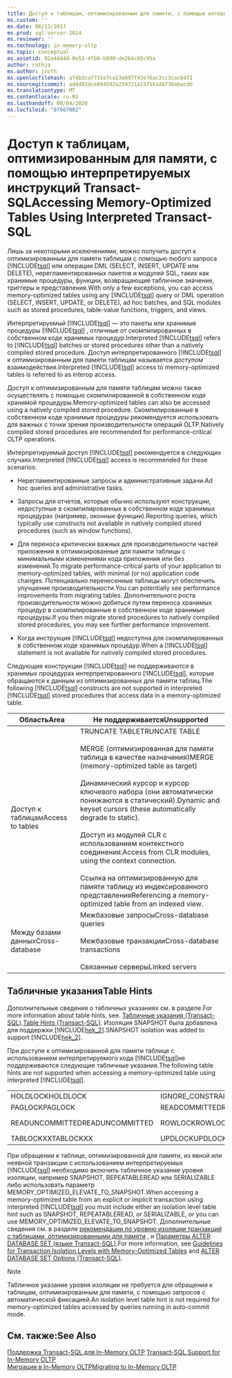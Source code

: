```yaml
---
title: Доступ к таблицам, оптимизированным для памяти, с помощью интерпретируемых инструкций Transact-SQL | Документация Майкрософт
ms.custom: ''
ms.date: 06/13/2017
ms.prod: sql-server-2014
ms.reviewer: ''
ms.technology: in-memory-oltp
ms.topic: conceptual
ms.assetid: 92a44d4d-0e53-4fb0-b890-de264c65c95a
author: rothja
ms.author: jroth
ms.openlocfilehash: af4b3ca7731e7ca13e697f43e76ac3cc3cacb4f1
ms.sourcegitcommit: ad4d92dce894592a259721a1571b1d8736abacdb
ms.translationtype: MT
ms.contentlocale: ru-RU
ms.lasthandoff: 08/04/2020
ms.locfileid: "87667082"
---
```

# <a name="accessing-memory-optimized-tables-using-interpreted-transact-sql"></a><span data-ttu-id="4cdd5-102">Доступ к таблицам, оптимизированным для памяти, с помощью интерпретируемых инструкций Transact-SQL</span><span class="sxs-lookup"><span data-stu-id="4cdd5-102">Accessing Memory-Optimized Tables Using Interpreted Transact-SQL</span></span>
  <span data-ttu-id="4cdd5-103">Лишь за некоторыми исключениями, можно получить доступ к оптимизированным для памяти таблицам с помощью любого запроса [!INCLUDE[tsql](../../includes/tsql-md.md)] или операции DML (SELECT, INSERT, UPDATE или DELETE), нерегламентированных пакетов и модулей SQL, таких как хранимые процедуры, функции, возвращающие табличное значение, триггеры и представления.</span><span class="sxs-lookup"><span data-stu-id="4cdd5-103">With only a few exceptions, you can access memory-optimized tables using any [!INCLUDE[tsql](../../includes/tsql-md.md)] query or DML operation (SELECT, INSERT, UPDATE, or DELETE), ad hoc batches, and SQL modules such as stored procedures, table-value functions, triggers, and views.</span></span>  
  
 <span data-ttu-id="4cdd5-104">Интерпретируемый [!INCLUDE[tsql](../../includes/tsql-md.md)] — это пакеты или хранимые процедуры [!INCLUDE[tsql](../../includes/tsql-md.md)] , отличные от скомпилированных в собственном коде хранимых процедур.</span><span class="sxs-lookup"><span data-stu-id="4cdd5-104">Interpreted [!INCLUDE[tsql](../../includes/tsql-md.md)] refers to [!INCLUDE[tsql](../../includes/tsql-md.md)] batches or stored procedures other than a natively compiled stored procedure.</span></span> <span data-ttu-id="4cdd5-105">Доступ интерпретированного [!INCLUDE[tsql](../../includes/tsql-md.md)] к оптимизированным для памяти таблицам называется доступом взаимодействия.</span><span class="sxs-lookup"><span data-stu-id="4cdd5-105">Interpreted [!INCLUDE[tsql](../../includes/tsql-md.md)] access to memory-optimized tables is referred to as interop access.</span></span>  
  
 <span data-ttu-id="4cdd5-106">Доступ к оптимизированным для памяти таблицам можно также осуществлять с помощью скомпилированной в собственном коде хранимой процедуры.</span><span class="sxs-lookup"><span data-stu-id="4cdd5-106">Memory-optimized tables can also be accessed using a natively compiled stored procedure.</span></span> <span data-ttu-id="4cdd5-107">Скомпилированные в собственном коде хранимые процедуры рекомендуется использовать для важных с точки зрения производительности операций OLTP.</span><span class="sxs-lookup"><span data-stu-id="4cdd5-107">Natively compiled stored procedures are recommended for performance-critical OLTP operations.</span></span>  
  
 <span data-ttu-id="4cdd5-108">Интерпретируемый доступ [!INCLUDE[tsql](../../includes/tsql-md.md)] рекомендуется в следующих случаях.</span><span class="sxs-lookup"><span data-stu-id="4cdd5-108">Interpreted [!INCLUDE[tsql](../../includes/tsql-md.md)] access is recommended for these scenarios:</span></span>  
  
-   <span data-ttu-id="4cdd5-109">Нерегламентированные запросы и административные задачи.</span><span class="sxs-lookup"><span data-stu-id="4cdd5-109">Ad hoc queries and administrative tasks.</span></span>  
  
-   <span data-ttu-id="4cdd5-110">Запросы для отчетов, которые обычно используют конструкции, недоступные в скомпилированных в собственном коде хранимых процедурах (например, оконные функции).</span><span class="sxs-lookup"><span data-stu-id="4cdd5-110">Reporting queries, which typically use constructs not available in natively compiled stored procedures (such as window functions).</span></span>  
  
-   <span data-ttu-id="4cdd5-111">Для переноса критически важных для производительности частей приложения в оптимизированные для памяти таблицы с минимальными изменениями кода приложения или без изменений.</span><span class="sxs-lookup"><span data-stu-id="4cdd5-111">To migrate performance-critical parts of your application to memory-optimized tables, with minimal (or no) application code changes.</span></span> <span data-ttu-id="4cdd5-112">Потенциально перенесенные таблицы могут обеспечить улучшение производительности.</span><span class="sxs-lookup"><span data-stu-id="4cdd5-112">You can potentially see performance improvements from migrating tables.</span></span> <span data-ttu-id="4cdd5-113">Дополнительного роста производительности можно добиться путем переноса хранимых процедур в скомпилированные в собственном коде хранимые процедуры.</span><span class="sxs-lookup"><span data-stu-id="4cdd5-113">If you then migrate stored procedures to natively compiled stored procedures, you may see further performance improvement.</span></span>  
  
-   <span data-ttu-id="4cdd5-114">Когда инструкция [!INCLUDE[tsql](../../includes/tsql-md.md)] недоступна для скомпилированных в собственном коде хранимых процедур.</span><span class="sxs-lookup"><span data-stu-id="4cdd5-114">When a [!INCLUDE[tsql](../../includes/tsql-md.md)] statement is not available for natively compiled stored procedures.</span></span>  
  
 <span data-ttu-id="4cdd5-115">Следующие конструкции [!INCLUDE[tsql](../../includes/tsql-md.md)] не поддерживаются в хранимых процедурах интерпретированного [!INCLUDE[tsql](../../includes/tsql-md.md)], которые обращаются к данным из оптимизированных для памяти таблиц.</span><span class="sxs-lookup"><span data-stu-id="4cdd5-115">The following [!INCLUDE[tsql](../../includes/tsql-md.md)] constructs are not supported in interpreted [!INCLUDE[tsql](../../includes/tsql-md.md)] stored procedures that access data in a memory-optimized table.</span></span>  
  
|<span data-ttu-id="4cdd5-116">Область</span><span class="sxs-lookup"><span data-stu-id="4cdd5-116">Area</span></span>|<span data-ttu-id="4cdd5-117">Не поддерживается</span><span class="sxs-lookup"><span data-stu-id="4cdd5-117">Unsupported</span></span>|  
|----------|-----------------|  
|<span data-ttu-id="4cdd5-118">Доступ к таблицам</span><span class="sxs-lookup"><span data-stu-id="4cdd5-118">Access to tables</span></span>|<span data-ttu-id="4cdd5-119">TRUNCATE TABLE</span><span class="sxs-lookup"><span data-stu-id="4cdd5-119">TRUNCATE TABLE</span></span><br /><br /> <span data-ttu-id="4cdd5-120">MERGE (оптимизированная для памяти таблица в качестве назначения)</span><span class="sxs-lookup"><span data-stu-id="4cdd5-120">MERGE (memory-optimized table as target)</span></span><br /><br /> <span data-ttu-id="4cdd5-121">Динамический курсор и курсор ключевого набора (они автоматически понижаются в статический).</span><span class="sxs-lookup"><span data-stu-id="4cdd5-121">Dynamic and keyset cursors (these automatically degrade to static).</span></span><br /><br /> <span data-ttu-id="4cdd5-122">Доступ из модулей CLR с использованием контекстного соединения.</span><span class="sxs-lookup"><span data-stu-id="4cdd5-122">Access from CLR modules, using the context connection.</span></span><br /><br /> <span data-ttu-id="4cdd5-123">Ссылка на оптимизированную для памяти таблицу из индексированного представления</span><span class="sxs-lookup"><span data-stu-id="4cdd5-123">Referencing a memory-optimized table from an indexed view.</span></span>|  
|<span data-ttu-id="4cdd5-124">Между базами данных</span><span class="sxs-lookup"><span data-stu-id="4cdd5-124">Cross-database</span></span>|<span data-ttu-id="4cdd5-125">Межбазовые запросы</span><span class="sxs-lookup"><span data-stu-id="4cdd5-125">Cross-database queries</span></span><br /><br /> <span data-ttu-id="4cdd5-126">Межбазовые транзакции</span><span class="sxs-lookup"><span data-stu-id="4cdd5-126">Cross-database transactions</span></span><br /><br /> <span data-ttu-id="4cdd5-127">Связанные серверы</span><span class="sxs-lookup"><span data-stu-id="4cdd5-127">Linked servers</span></span>|  
  
## <a name="table-hints"></a><span data-ttu-id="4cdd5-128">Табличные указания</span><span class="sxs-lookup"><span data-stu-id="4cdd5-128">Table Hints</span></span>  
 <span data-ttu-id="4cdd5-129">Дополнительные сведения о табличных указаниях см. в разделе.</span><span class="sxs-lookup"><span data-stu-id="4cdd5-129">For more information about table hints, see.</span></span> <span data-ttu-id="4cdd5-130">[Табличные указания (Transact-SQL)](/sql/t-sql/queries/hints-transact-sql-table).</span><span class="sxs-lookup"><span data-stu-id="4cdd5-130">[Table Hints &#40;Transact-SQL&#41;](/sql/t-sql/queries/hints-transact-sql-table).</span></span> <span data-ttu-id="4cdd5-131">Изоляция SNAPSHOT была добавлена для поддержки [!INCLUDE[hek_2](../../includes/hek-2-md.md)].</span><span class="sxs-lookup"><span data-stu-id="4cdd5-131">SNAPSHOT isolation was added to support [!INCLUDE[hek_2](../../includes/hek-2-md.md)].</span></span>  
  
 <span data-ttu-id="4cdd5-132">При доступе к оптимизированной для памяти таблице с использованием интерпретируемого кода [!INCLUDE[tsql](../../includes/tsql-md.md)]не поддерживаются следующие табличные указания.</span><span class="sxs-lookup"><span data-stu-id="4cdd5-132">The following table hints are not supported when accessing a memory-optimized table using interpreted [!INCLUDE[tsql](../../includes/tsql-md.md)].</span></span>  
  
|||||  
|-|-|-|-|  
|<span data-ttu-id="4cdd5-133">HOLDLOCK</span><span class="sxs-lookup"><span data-stu-id="4cdd5-133">HOLDLOCK</span></span>|<span data-ttu-id="4cdd5-134">IGNORE_CONSTRAINTS</span><span class="sxs-lookup"><span data-stu-id="4cdd5-134">IGNORE_CONSTRAINTS</span></span>|<span data-ttu-id="4cdd5-135">IGNORE_TRIGGERS</span><span class="sxs-lookup"><span data-stu-id="4cdd5-135">IGNORE_TRIGGERS</span></span>|<span data-ttu-id="4cdd5-136">NOWAIT</span><span class="sxs-lookup"><span data-stu-id="4cdd5-136">NOWAIT</span></span>|  
|<span data-ttu-id="4cdd5-137">PAGLOCK</span><span class="sxs-lookup"><span data-stu-id="4cdd5-137">PAGLOCK</span></span>|<span data-ttu-id="4cdd5-138">READCOMMITTED</span><span class="sxs-lookup"><span data-stu-id="4cdd5-138">READCOMMITTED</span></span>|<span data-ttu-id="4cdd5-139">READCOMMITTEDLOCK</span><span class="sxs-lookup"><span data-stu-id="4cdd5-139">READCOMMITTEDLOCK</span></span>|<span data-ttu-id="4cdd5-140">READPAST</span><span class="sxs-lookup"><span data-stu-id="4cdd5-140">READPAST</span></span>|  
|<span data-ttu-id="4cdd5-141">READUNCOMMITTED</span><span class="sxs-lookup"><span data-stu-id="4cdd5-141">READUNCOMMITTED</span></span>|<span data-ttu-id="4cdd5-142">ROWLOCK</span><span class="sxs-lookup"><span data-stu-id="4cdd5-142">ROWLOCK</span></span>|<span data-ttu-id="4cdd5-143">SPATIAL_WINDOW_MAX_CELLS = *целое число*</span><span class="sxs-lookup"><span data-stu-id="4cdd5-143">SPATIAL_WINDOW_MAX_CELLS = *integer*</span></span>|<span data-ttu-id="4cdd5-144">TABLOCK</span><span class="sxs-lookup"><span data-stu-id="4cdd5-144">TABLOCK</span></span>|  
|<span data-ttu-id="4cdd5-145">TABLOCKXX</span><span class="sxs-lookup"><span data-stu-id="4cdd5-145">TABLOCKXX</span></span>|<span data-ttu-id="4cdd5-146">UPDLOCK</span><span class="sxs-lookup"><span data-stu-id="4cdd5-146">UPDLOCK</span></span>|<span data-ttu-id="4cdd5-147">XLOCK</span><span class="sxs-lookup"><span data-stu-id="4cdd5-147">XLOCK</span></span>||  
  
 <span data-ttu-id="4cdd5-148">При обращении к таблице, оптимизированной для памяти, из явной или неявной транзакции с использованием интерпретируемых [!INCLUDE[tsql](../../includes/tsql-md.md)] необходимо включить табличное указание уровня изоляции, например SNAPSHOT, REPEATABLEREAD или SERIALIZABLE либо использовать параметр MEMORY_OPTIMIZED_ELEVATE_TO_SNAPSHOT.</span><span class="sxs-lookup"><span data-stu-id="4cdd5-148">When accessing a memory-optimized table from an explicit or implicit transaction using interpreted [!INCLUDE[tsql](../../includes/tsql-md.md)] you must include either an isolation level table hint such as SNAPSHOT, REPEATABLEREAD, or SERIALIZABLE, or you can use MEMORY_OPTIMIZED_ELEVATE_TO_SNAPSHOT.</span></span> <span data-ttu-id="4cdd5-149">Дополнительные сведения см. в разделе [рекомендации по уровню изоляции транзакций с таблицами, оптимизированными для памяти](memory-optimized-tables.md) , и [Параметры ALTER DATABASE SET &#40;языке Transact-SQL&#41;](/sql/t-sql/statements/alter-database-transact-sql-set-options).</span><span class="sxs-lookup"><span data-stu-id="4cdd5-149">For more information, see [Guidelines for Transaction Isolation Levels with Memory-Optimized Tables](memory-optimized-tables.md) and [ALTER DATABASE SET Options &#40;Transact-SQL&#41;](/sql/t-sql/statements/alter-database-transact-sql-set-options).</span></span>  
  
> [!NOTE]  
>  <span data-ttu-id="4cdd5-150">Табличное указание уровня изоляции не требуется для обращения к таблицам, оптимизированным для памяти, с помощью запросов с автоматической фиксацией.</span><span class="sxs-lookup"><span data-stu-id="4cdd5-150">An isolation level table hint is not required for memory-optimized tables accessed by queries running in auto-commit mode.</span></span>  
  
## <a name="see-also"></a><span data-ttu-id="4cdd5-151">См. также:</span><span class="sxs-lookup"><span data-stu-id="4cdd5-151">See Also</span></span>  
 <span data-ttu-id="4cdd5-152">[Поддержка Transact-SQL для In-Memory OLTP](transact-sql-support-for-in-memory-oltp.md) </span><span class="sxs-lookup"><span data-stu-id="4cdd5-152">[Transact-SQL Support for In-Memory OLTP](transact-sql-support-for-in-memory-oltp.md) </span></span>  
 [<span data-ttu-id="4cdd5-153">Миграция в In-Memory OLTP</span><span class="sxs-lookup"><span data-stu-id="4cdd5-153">Migrating to In-Memory OLTP</span></span>](migrating-to-in-memory-oltp.md)  
  
  
